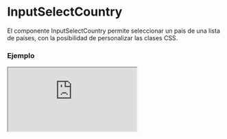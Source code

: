 # InputSelectCountry

El componente InputSelectCountry permite seleccionar un país de una lista de países, con la posibilidad de personalizar las clases CSS.

 

### Ejemplo

<iframe minHeightIframe="30dvh" src="https://fenextjs-component-storybook.vercel.app/iframe.html?args=&id=input-inputselectcountry--index&viewMode=story" />

### Importación

Para importar el componente InputSelectCountry, se puede hacer desde fenextjs

```tsx copy
import { InputSelectCountry } from "fenextjs";
```

### Parámetros

| Parámetro | Tipo | Requerido | Default | Descripcion |
| --------- | ---- | --------- | ------- | ----------- |
| ...props | InputSelectTProps\<CountryProps\> | no |  | Propiedades adicionales que extienden de InputSelectTProps, como eventos o configuraciones del componente. |

### Storybook

Para ver el storybook del componente lo puede hacer con este [link](https://fenextjs-component-storybook.vercel.app/?path=/story/input-inputselectcountry--index)

### Usos

- Básico

```tsx copy

<InputSelectCountry />
```

- InputSelectCountry con opciones personalizadas

```tsx copy

<InputSelectCountry
    classNameSelect="custom-select"
    classNameList="custom-list"
/>
```

- InputSelectCountry con estilos CSS personalizados

```tsx copy

<InputSelectCountry
    classNameSelect="custom-select-class"
/>
```

